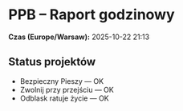 # PPB – Raport godzinowy
**Czas (Europe/Warsaw):** 2025-10-22 21:13

## Status projektów
- Bezpieczny Pieszy — OK
- Zwolnij przy przejściu — OK
- Odblask ratuje życie — OK

